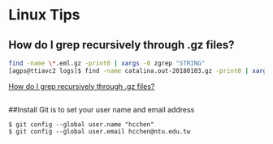 # Linux Tips
##  How do I grep recursively through .gz files?
```sh
find -name \*.eml.gz -print0 | xargs -0 zgrep "STRING"
[agps@ttiavc2 logs]$ find -name catalina.out-20180103.gz -print0 | xargs -0 zgrep "2018-01-03 22:27"
```
[How do I grep recursively through .gz files?](https://unix.stackexchange.com/questions/187742/how-do-i-grep-recursively-through-gz-files)

##

##Install Git is to set your user name and email address

```
$ git config --global user.name "hcchen"
$ git config --global user.email hcchen@ntu.edu.tw

```

